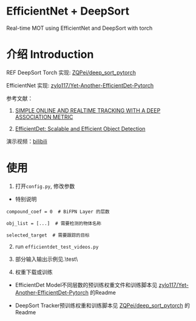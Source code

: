 # EfficientNet + DeepSort

 Real-time MOT using EfficientNet and DeepSort with torch

# 介绍 Introduction

REF
DeepSort Torch 实现: [ZQPei/deep_sort_pytorch](https://github.com/zylo117/Yet-Another-EfficientDet-Pytorch)

EfficientNet 实现: [zylo117/Yet-Another-EfficientDet-Pytorch](https://github.com/zylo117/Yet-Another-EfficientDet-Pytorch)

参考文献：
1. [SIMPLE ONLINE AND REALTIME TRACKING WITH A DEEP ASSOCIATION METRIC](https://arxiv.org/pdf/1703.07402.pdf)

2. [EfficientDet: Scalable and Efficient Object Detection](https://arxiv.org/pdf/1911.09070.pdf)

演示视频：[bilibili](https://www.bilibili.com/video/BV13Z4y137AH/)

# 使用

1. 打开`config.py`, 修改参数

 - 特别说明

```
compound_coef = 0  # BiFPN Layer 的层数

obj_list = [...]  # 需要检测的物体名称

selected_target  # 需要跟踪的目标
```

2. run `efficientdet_test_videos.py`

3. 部分输入输出示例见.\test\

4. 权重下载或训练

 - EfficientDet Model不同层数的预训练权重文件和训练脚本见 [zylo117/Yet-Another-EfficientDet-Pytorch](https://github.com/zylo117/Yet-Another-EfficientDet-Pytorch) 的Readme

 - DeepSort Tracker预训练权重和训练脚本见 [ZQPei/deep_sort_pytorch](https://github.com/zylo117/Yet-Another-EfficientDet-Pytorch) 的Readme



